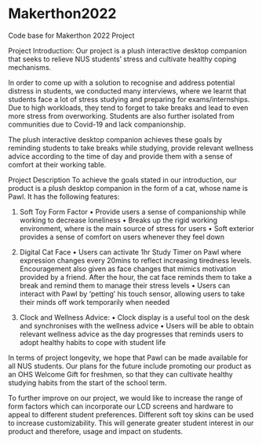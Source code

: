 # Makerthon2022
Code base for Makerthon 2022 Project

Project Introduction:
Our project is a plush interactive desktop companion that seeks to relieve NUS students’ stress and cultivate healthy coping mechanisms. 

In order to come up with a solution to recognise and address potential distress in students, we conducted many interviews, where we learnt that students face a lot of stress studying and preparing for exams/internships. Due to high workloads, they tend to forget to take breaks and lead to even more stress from overworking. Students are also further isolated from communities due to Covid-19 and lack companionship.

The plush interactive desktop companion achieves these goals by reminding students to take breaks while studying, provide relevant wellness advice according to the time of day and provide them with a sense of comfort at their working table.


Project Description
To achieve the goals stated in our introduction, our product is a plush desktop companion in the form of a cat, whose name is Pawl. It has the following features:


1.	Soft Toy Form Factor
•	Provide users a sense of companionship while working to decrease loneliness
•	Breaks up the rigid working environment, where is the main source of stress for users
•	Soft exterior provides a sense of comfort on users whenever they feel down 


2.	Digital Cat Face
•	Users can activate 1hr Study Timer on Pawl where expression changes every 20mins to reflect increasing tiredness levels. Encouragement also given as face changes that mimics motivation provided by a friend. After the hour, the cat face reminds them to take a break and remind them to manage their stress levels
•	Users can interact with Pawl by ‘petting’ his touch sensor, allowing users to take their minds off work temporarily when needed


3.	Clock and Wellness Advice:
•	Clock display is a useful tool on the desk and synchronises with the wellness advice
•	Users will be able to obtain relevant wellness advice as the day progresses that reminds users to adopt healthy habits to cope with student life

In terms of project longevity, we hope that Pawl can be made available for all NUS students. Our plans for the future include promoting our product as an OHS Welcome Gift for freshmen, so that they can cultivate healthy studying habits from the start of the school term.

To further improve on our project, we would like to increase the range of form factors which can incorporate our LCD screens and hardware to appeal to different student preferences. Different soft toy skins can be used to increase customizability. This will generate greater student interest in our product and therefore, usage and impact on students.

